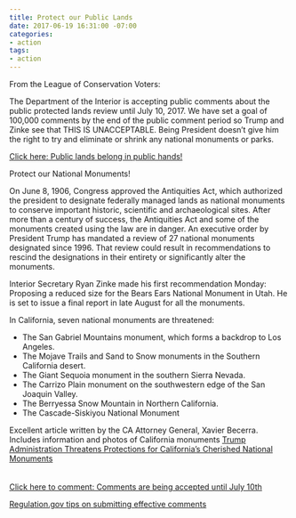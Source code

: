 ```yaml
---
title: Protect our Public Lands
date: 2017-06-19 16:31:00 -07:00
categories:
- action
tags:
- action
---
```


From the League of Conservation Voters:

The Department of the Interior is accepting public comments about the public protected lands review until July 10, 2017. We have set a goal of 100,000 comments by the end of the public comment period so Trump and Zinke see that THIS IS UNACCEPTABLE. Being President doesn’t give him the right to try and eliminate or shrink any national monuments or parks.

[Click here: Public lands belong in public hands!](https://secure3.convio.net/lcv/site/Advocacy?cmd=display&page=UserAction&id=3830&s_src=Website&s_subsrc=SaveOurPublicLands)

Protect our National Monuments!


On June 8, 1906, Congress approved the Antiquities Act, which authorized the president to designate federally managed lands as national monuments to conserve important historic, scientific and archaeological sites. After more than a century of success, the Antiquities Act and some of the monuments created using the law are in danger. An executive order by President Trump has mandated a review of 27 national monuments designated since 1996. That review could result in recommendations to rescind the designations in their entirety or significantly alter the monuments.

Interior Secretary Ryan Zinke made his first recommendation Monday: Proposing a reduced size for the Bears Ears National Monument in Utah. He is set to issue a final report in late August for all the monuments.

In California, seven national monuments are threatened:
* The San Gabriel Mountains monument, which forms a backdrop to Los Angeles.
* The Mojave Trails and Sand to Snow monuments in the Southern California desert.
* The Giant Sequoia monument in the southern Sierra Nevada.
* The Carrizo Plain monument on the southwestern edge of the San Joaquin Valley.
* The Berryessa Snow Mountain in Northern California.
* The Cascade-Siskiyou National Monument

Excellent article written by the CA Attorney General, Xavier Becerra.
 Includes information and photos of California monuments  [Trump Administration Threatens Protections for California’s Cherished National Monuments](https://medium.com/@AGBecerra/trump-administration-threatens-protections-for-californias-cherished-national-monuments-22dcf519975e)
<br>
<br>
<br>
[Click here to comment: Comments are being accepted until July 10th](https://www.regulations.gov/comment?D=DOI-2017-0002-0001)
<br>

[Regulation.gov tips on submitting effective comments](https://www.regulations.gov/docs/Tips_For_Submitting_Effective_Comments.pdf)
